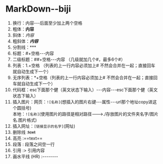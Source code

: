 # MarkDown--biji
1. 换行：内容---后面至少加上两个空格  
2. 粗体：**内容**  
3. 斜体：*内容*  
4. 粗斜体：***内容***  
5. 分割线：***  
6. 标题：#+空格---内容  
7. 二级标题：##+空格---内容 （几级就加几个#，最多6个#）  
8. 列表：1.+空格 （列表的上一行内容必须加上#  不然会合并在一起；直接回车就自动生成下一个）  
9. 无序列表：*+空格（列表的上一行内容必须加上#  不然会合并在一起；直接回车就自动生成下一个）  
10. 代码框：esc下面那个健（英文状态下输入）---内容---esc下面那个健（英文状态下输入）  
11. 插入图片：网页：`![名称]`(想插入的图片右键---属性---url那个地址copy进这个圆括号)  
             	 本地：`![名称]`(使用图片的路径是相对路径--->./存放图片的文件夹名字/图片名.图片格式)  
12. 插入网址：`[链接显示的名字]`(网址)  
13. 删除线 :~~text~~  
14. 高亮 :==text==  
15. 段落 : 段落之间空一行  
16. 引用 :> 引用内容  
17. 画水平线 (HR) :--------  
